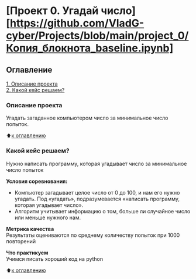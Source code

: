 # [Проект 0. Угадай число][https://github.com/VladG-cyber/Projects/blob/main/project_0/Копия_блокнота_baseline.ipynb]

## Оглавление  
[1. Описание проекта](https://github.com/VladG-cyber/game/blob/main/project_0/README.MD#Описание-проекта)  
[2. Какой кейс решаем?](https://github.com/VladG-cyber/game/blob/main/project_0/README.MD#Какой-кейс-решаем)  

### Описание проекта    
Угадать загаданное компьютером число за минимальное число попыток.

:arrow_up:[к оглавлению](https://github.com/VladG-cyber/game/blob/main/project_0/README.MD#Оглавление)

### Какой кейс решаем?    
Нужно написать программу, которая угадывает число за минимальное число попыток

**Условия соревнования:**  
- Компьютер загадывает целое число от 0 до 100, и нам его нужно угадать. Под «угадать», подразумевается «написать программу, которая угадывает число».
- Алгоритм учитывает информацию о том, больше ли случайное число или меньше нужного нам.

**Метрика качества**     
Результаты оцениваются по среднему количеству попыток при 1000 повторений

**Что практикуем**     
Учимся писать хороший код на python

:arrow_up:[к оглавлению](https://github.com/VladG-cyber/game/blob/main/project_0/README.MD#Оглавление)

[def]: https://github.com/VladG-cyber/game/blob/main/project_0/%D0%9A%D0%BE%D0%BF%D0%B8%D1%8F_%D0%B1%D0%BB%D0%BE%D0%BA%D0%BD%D0%BE%D1%82%D0%B0_%22baseline_ipynb%22.ipynb